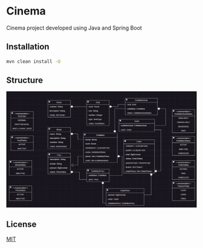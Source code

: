 # Cinema

Cinema project developed using Java and Spring Boot

## Installation

```bash
mvn clean install -U
```

## Structure

![cinema_classes.png](docs%2Fcinema_classes.png)

## License

[MIT](https://choosealicense.com/licenses/mit/)